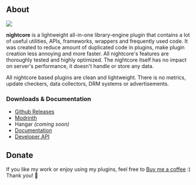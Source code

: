 ## About
![](https://repo.nightexpressdev.com/api/badge/latest/releases/su/nightexpress/nightcore/nightcore?color=40c14a&name=nightcore&prefix=v)

**nightcore** is a lightweight all-in-one library-engine plugin that contains a lot of useful utilities, APIs, frameworks, wrappers and frequently used code. It was created to reduce amount of duplicated code in plugins, make plugin creation less annoying and more faster. All nightcore's features are thoroughly tested and highly optimized. The nightcore itself has no impact on server's performance, it doesn't handle or store any data.

All nightcore based plugins are clean and lightweight. There is no metrics, update checkers, data collectors, DRM systems or advertisements.

### Downloads & Documentation
- [Github Releases](https://github.com/nulli0n/nightcore-spigot/releases)
- [Modrinth](https://modrinth.com/plugin/nightcore)
- Hangar *(coming soon)*
- [Documentation](https://nightexpressdev.com/nightcore/)
- [Developer API](https://nightexpressdev.com/nightcore/developer-api/)

## Donate
If you like my work or enjoy using my plugins, feel free to [Buy me a coffee](https://ko-fi.com/nightexpress) :) Thank you! 🧡
